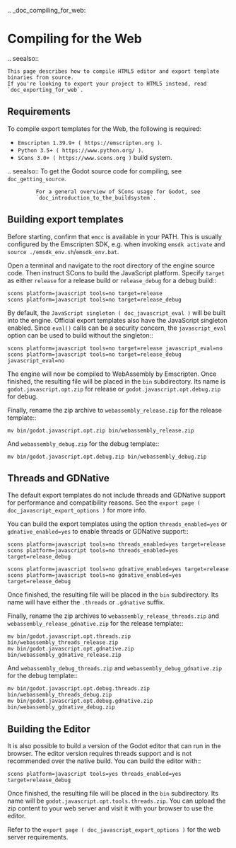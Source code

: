 .. _doc_compiling_for_web:

Compiling for the Web
=====================

.. seealso::

    This page describes how to compile HTML5 editor and export template binaries from source.
    If you're looking to export your project to HTML5 instead, read `doc_exporting_for_web`.


Requirements
------------

To compile export templates for the Web, the following is required:

-  `Emscripten 1.39.9+ ( https://emscripten.org )`.
-  `Python 3.5+ ( https://www.python.org/ )`.
-  `SCons 3.0+ ( https://www.scons.org )` build system.

.. seealso:: To get the Godot source code for compiling, see
             `doc_getting_source`.

             For a general overview of SCons usage for Godot, see
             `doc_introduction_to_the_buildsystem`.

Building export templates
-------------------------

Before starting, confirm that `emcc` is available in your PATH. This is
usually configured by the Emscripten SDK, e.g. when invoking `emsdk activate`
and `source ./emsdk_env.sh`/`emsdk_env.bat`.

Open a terminal and navigate to the root directory of the engine source code.
Then instruct SCons to build the JavaScript platform. Specify `target` as
either `release` for a release build or `release_debug` for a debug build::

    scons platform=javascript tools=no target=release
    scons platform=javascript tools=no target=release_debug

By default, the `JavaScript singleton ( doc_javascript_eval )` will be built
into the engine. Official export templates also have the JavaScript singleton
enabled. Since `eval()` calls can be a security concern, the
`javascript_eval` option can be used to build without the singleton::

    scons platform=javascript tools=no target=release javascript_eval=no
    scons platform=javascript tools=no target=release_debug javascript_eval=no

The engine will now be compiled to WebAssembly by Emscripten. Once finished,
the resulting file will be placed in the `bin` subdirectory. Its name is
`godot.javascript.opt.zip` for release or `godot.javascript.opt.debug.zip`
for debug.

Finally, rename the zip archive to `webassembly_release.zip` for the
release template::

    mv bin/godot.javascript.opt.zip bin/webassembly_release.zip

And `webassembly_debug.zip` for the debug template::

    mv bin/godot.javascript.opt.debug.zip bin/webassembly_debug.zip

Threads and GDNative
--------------------

The default export templates do not include threads and GDNative support for
performance and compatibility reasons. See the
`export page ( doc_javascript_export_options )` for more info.

You can build the export templates using the option `threads_enabled=yes` or
`gdnative_enabled=yes` to enable threads or GDNative support::

    scons platform=javascript tools=no threads_enabled=yes target=release
    scons platform=javascript tools=no threads_enabled=yes target=release_debug

    scons platform=javascript tools=no gdnative_enabled=yes target=release
    scons platform=javascript tools=no gdnative_enabled=yes target=release_debug

Once finished, the resulting file will be placed in the `bin` subdirectory.
Its name will have either the `.threads` or `.gdnative` suffix.

Finally, rename the zip archives to `webassembly_release_threads.zip` and
`webassembly_release_gdnative.zip` for the release template::

    mv bin/godot.javascript.opt.threads.zip bin/webassembly_threads_release.zip
    mv bin/godot.javascript.opt.gdnative.zip bin/webassembly_gdnative_release.zip

And `webassembly_debug_threads.zip` and `webassembly_debug_gdnative.zip` for
the debug template::

    mv bin/godot.javascript.opt.debug.threads.zip bin/webassembly_threads_debug.zip
    mv bin/godot.javascript.opt.debug.gdnative.zip bin/webassembly_gdnative_debug.zip

Building the Editor
-------------------

It is also possible to build a version of the Godot editor that can run in the
browser. The editor version requires threads support and is not recommended
over the native build. You can build the editor with::

    scons platform=javascript tools=yes threads_enabled=yes target=release_debug

Once finished, the resulting file will be placed in the `bin` subdirectory.
Its name will be `godot.javascript.opt.tools.threads.zip`. You can upload the
zip content to your web server and visit it with your browser to use the editor.

Refer to the `export page ( doc_javascript_export_options )` for the web
server requirements.
